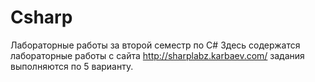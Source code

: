 # Csharp
Лабораторные работы за второй семестр по C#
Здесь содержатся лабораторные работы с сайта http://sharplabz.karbaev.com/ задания выполняются по 5 варианту.
